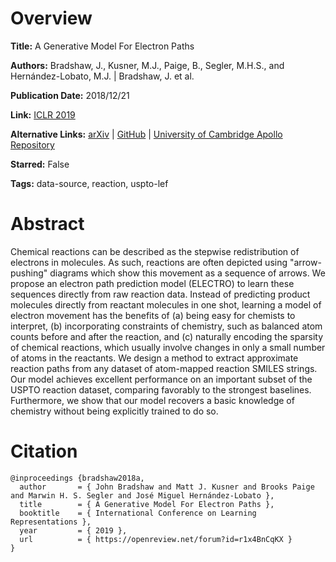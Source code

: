 # Overview
**Title:**
A Generative Model For Electron Paths

**Authors:**
Bradshaw, J., Kusner, M.J., Paige, B., Segler, M.H.S., and Hernández-Lobato, M.J. |
Bradshaw, J. et al.

**Publication Date:**
2018/12/21

**Link:**
[ICLR 2019](https://openreview.net/forum?id=r1x4BnCqKX)

**Alternative Links:**
[arXiv](https://arxiv.org/abs/1805.10970) |
[GitHub](https://arxiv.org/abs/1805.10970) |
[University of Cambridge Apollo Repository](https://www.repository.cam.ac.uk/items/c0d8b48a-5e44-43e5-9a03-487fcadea456)

**Starred:**
False

**Tags:**
data-source, reaction, uspto-lef


# Abstract
Chemical reactions can be described as the stepwise redistribution of electrons in molecules.
As such, reactions are often depicted using "arrow-pushing" diagrams which show this movement as a sequence of arrows.
We propose an electron path prediction model (ELECTRO) to learn these sequences directly from raw reaction data.
Instead of predicting product molecules directly from reactant molecules in one shot, learning a model of electron movement has the benefits of (a) being easy for chemists to interpret, (b) incorporating constraints of chemistry, such as balanced atom counts before and after the reaction, and (c) naturally encoding the sparsity of chemical reactions, which usually involve changes in only a small number of atoms in the reactants.
We design a method to extract approximate reaction paths from any dataset of atom-mapped reaction SMILES strings.
Our model achieves excellent performance on an important subset of the USPTO reaction dataset, comparing favorably to the strongest baselines.
Furthermore, we show that our model recovers a basic knowledge of chemistry without being explicitly trained to do so.


# Citation
```
@inproceedings {bradshaw2018a,
  author       = { John Bradshaw and Matt J. Kusner and Brooks Paige and Marwin H. S. Segler and José Miguel Hernández-Lobato },
  title        = { A Generative Model For Electron Paths },
  booktitle    = { International Conference on Learning Representations },
  year         = { 2019 },
  url          = { https://openreview.net/forum?id=r1x4BnCqKX }
}
```
